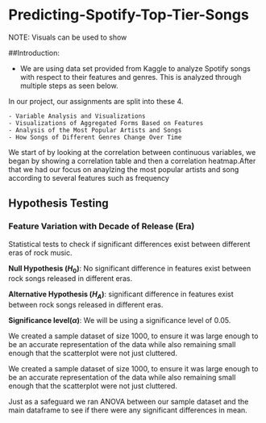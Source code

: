 # Predicting-Spotify-Top-Tier-Songs
NOTE: Visuals can be used to show

##Introduction:
- We are using data set provided from Kaggle to analyze Spotify songs with respect to their features and genres. This is analyzed through multiple steps as seen below.


In our project, our assignments are split into these 4.
```
- Variable Analysis and Visualizations
- Visualizations of Aggregated Forms Based on Features
- Analysis of the Most Popular Artists and Songs
- How Songs of Different Genres Change Over Time
```

We start of by looking at the correlation between continuous variables, we began by showing a correlation table and then a correlation heatmap.After that we had our focus on anaylzing the most popular artists and song according to several features such as frequency 


## Hypothesis Testing

### Feature Variation with Decade of Release (Era)

Statistical tests to check if significant differences exist between different eras of rock music.

**Null Hypothesis ($H_0$)**: No significant difference in features exist between rock songs released in different eras.

**Alternative Hypothesis ($H_A$)**: significant difference in features exist between rock songs released in different eras.

**Significance level($α$)**: We will be using a significance level of 0.05.

We created a sample dataset of size 1000, to ensure it was large enough to be an accurate representation of the data while also remaining small enough that the scatterplot were not just cluttered.

We created a sample dataset of size 1000, to ensure it was large enough to be an accurate representation of the data while also remaining small enough that the scatterplot were not just cluttered.

Just as a safeguard we ran ANOVA between our sample dataset and the main dataframe to see if there were any significant differences in mean.

